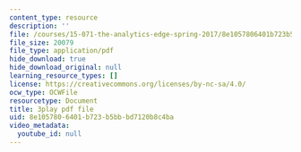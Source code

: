 ```yaml
---
content_type: resource
description: ''
file: /courses/15-071-the-analytics-edge-spring-2017/8e1057806401b723b5bbbd7120b8c4ba_UjbutTp3z3I.pdf
file_size: 20079
file_type: application/pdf
hide_download: true
hide_download_original: null
learning_resource_types: []
license: https://creativecommons.org/licenses/by-nc-sa/4.0/
ocw_type: OCWFile
resourcetype: Document
title: 3play pdf file
uid: 8e105780-6401-b723-b5bb-bd7120b8c4ba
video_metadata:
  youtube_id: null
---
```

